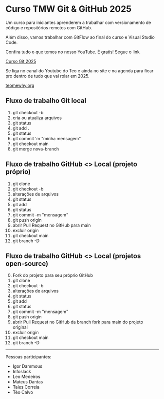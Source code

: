 # Curso TMW Git & GitHub 2025

Um curso para iniciantes aprenderem a trabalhar com versionamento de código e repositórios remotos com GitHub.

Além disso, vamos trabalhar com GitFlow ao final do curso e Visual Studio Code.

Confira tudo o que temos no nosso YouTube. É gratis! Segue o link

[Curso Git 2025](http://youtube.com/@teomewhy)

Se liga no canal do Youtube do Teo e ainda no site e na agenda para ficar pro dentro de tudo que vai rolar em 2025.

[teomewhy.org](http://teomywhy.org/schedule)

 ## Fluxo de trabalho Git local

01. git checkout -b <nova-branch>
02. cria ou atualiza arquivos
03. git status
04. git add .
05. git status
06. git commit 'm "minha mensagem"
07. git checkout main
08. git merge nova-branch

## Fluxo de trabalho GitHub <> Local (projeto próprio)
01. git clone
02. git checkout -b <nova-branch>
03. alterações de arquivos
04. git status
05. git add <arquivos>
06. git status
07. git commit -m "mensagem"
08. git push origin <nova-branch>
09. abrir Pull Request no GitHub para main
10. excluir <nova-branch> origin
11. git checkout main
12. git branch -D <nova-branch>

## Fluxo de trabalho GitHub <> Local (projetos open-source)
00. Fork do projeto para seu próprio GitHub
01. git clone
02. git checkout -b <nova-branch>
03. alterações de arquivos
04. git status
05. git add <arquivos>
06. git status
07. git commit -m "mensagem"
08. git push origin <nova-branch>
09. abrir Pull Request no GitHub da branch fork para main do projeto original
10. excluir <nova-branch> origin
11. git checkout main
12. git branch -D <nova-branch>

----

Pessoas participantes:

- Igor Dammous
- Infoslack
- Leo Medeiros
- Mateus Dantas
- Tales Correia
- Téo Calvo

